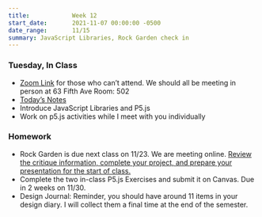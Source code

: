 ```yaml
---
title:            Week 12
start_date:       2021-11-07 00:00:00 -0500
date_range:       11/15
summary: JavaScript Libraries, Rock Garden check in
---
```


### Tuesday, In Class

- [Zoom Link](https://NewSchool.zoom.us/my/nikafisher) for those who can&rsquo;t attend. We should all be meeting in person at 63 Fifth Ave Room: 502
- [Today&rsquo;s Notes](https://paper.dropbox.com/doc/Parsons-CI-Week-12-JavaScript-Libraries--BWSoL21w7DdPNo50NI8rR07lAQ-g0cYvb5Z56LZwnVxNvHdF)
- Introduce JavaScript Libraries and P5.js
- Work on p5.js activities while I meet with you individually

### Homework

- Rock Garden is due next class on 11/23. We are meeting online. [Review the critique information, complete your project, and prepare your presentation for the start of class.](https://paper.dropbox.com/doc/Parsons-CI-Week-12-JavaScript-Libraries--BWSoL21w7DdPNo50NI8rR07lAg-g0cYvb5Z56LZwnVxNvHdF#:uid=287216159275559130069770&h2=Rock-Garden-Critique-Instructi)
- Complete the two in-class P5.js Exercises and submit it on Canvas. Due in 2 weeks on 11/30.
- Design Journal: Reminder, you should have around 11 items in your design diary. I will collect them a final time at the end of the semester.